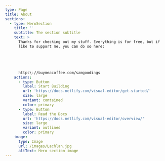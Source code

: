 ```yaml
---
type: Page
title: About
sections:
  - type: HeroSection
    title: ''
    subtitle: The section subtitle
    text: >
      Thanks for checking out my stuff. Everything is for free, but if you'd
      like to support me, you can do so here: 





      https\://buymeacoffee.com/samgoodings
    actions:
      - type: Button
        label: Start Building
        url: 'https://docs.netlify.com/visual-editor/get-started/'
        size: large
        variant: contained
        color: primary
      - type: Button
        label: Read the Docs
        url: 'https://docs.netlify.com/visual-editor/overview/'
        size: large
        variant: outlined
        color: primary
    image:
      type: Image
      url: /images/Lachlan.jpg
      altText: Hero section image
---
```

